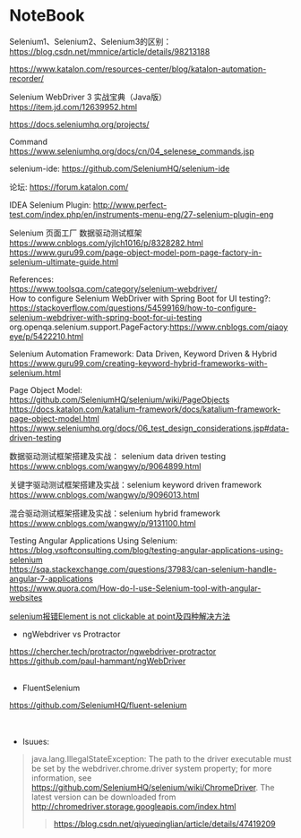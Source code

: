 # NoteBook

Selenium1、Selenium2、Selenium3的区别： https://blog.csdn.net/mmnice/article/details/98213188

https://www.katalon.com/resources-center/blog/katalon-automation-recorder/


Selenium WebDriver 3 实战宝典（Java版）https://item.jd.com/12639952.html

https://docs.seleniumhq.org/projects/

Command
https://www.seleniumhq.org/docs/cn/04_selenese_commands.jsp

selenium-ide:
https://github.com/SeleniumHQ/selenium-ide



论坛: https://forum.katalon.com/

IDEA Selenium Plugin: http://www.perfect-test.com/index.php/en/instruments-menu-eng/27-selenium-plugin-eng

Selenium 页面工厂 数据驱动测试框架</br>
https://www.cnblogs.com/yjlch1016/p/8328282.html</br>
https://www.guru99.com/page-object-model-pom-page-factory-in-selenium-ultimate-guide.html

References:</br>
https://www.toolsqa.com/category/selenium-webdriver/</br>
How to configure Selenium WebDriver with Spring Boot for UI testing?: https://stackoverflow.com/questions/54599169/how-to-configure-selenium-webdriver-with-spring-boot-for-ui-testing</br>
org.openqa.selenium.support.PageFactory:https://www.cnblogs.com/qiaoyeye/p/5422210.html

Selenium Automation Framework: Data Driven, Keyword Driven & Hybrid</br>
https://www.guru99.com/creating-keyword-hybrid-frameworks-with-selenium.html

Page Object Model:</br>
https://github.com/SeleniumHQ/selenium/wiki/PageObjects</br>
https://docs.katalon.com/katalium-framework/docs/katalium-framework-page-object-model.html</br>
https://www.seleniumhq.org/docs/06_test_design_considerations.jsp#data-driven-testing</br>

数据驱动测试框架搭建及实战： selenium data driven testing</br>
https://www.cnblogs.com/wangwy/p/9064899.html

关键字驱动测试框架搭建及实战：selenium keyword driven framework</br>
https://www.cnblogs.com/wangwy/p/9096013.html

混合驱动测试框架搭建及实战：selenium hybrid framework</br>
https://www.cnblogs.com/wangwy/p/9131100.html


Testing Angular Applications Using Selenium:</br>
https://blog.vsoftconsulting.com/blog/testing-angular-applications-using-selenium</br>
https://sqa.stackexchange.com/questions/37983/can-selenium-handle-angular-7-applications</br>
https://www.quora.com/How-do-I-use-Selenium-tool-with-angular-websites

<a href="https://blog.csdn.net/lilongsy/article/details/76152620" >selenium报错Element is not clickable at point及四种解决方法</a>
</br>
* <p>ngWebdriver vs Protractor</p>
https://chercher.tech/protractor/ngwebdriver-protractor</br>
https://github.com/paul-hammant/ngWebDriver</br>
</br>
* <p>FluentSelenium</p>
https://github.com/SeleniumHQ/fluent-selenium
</br>
</br>
</br>
* <p>Isuues:</p>
> java.lang.IllegalStateException: The path to the driver executable must be set by the webdriver.chrome.driver system property; for more information, see https://github.com/SeleniumHQ/selenium/wiki/ChromeDriver. The latest version can be downloaded from http://chromedriver.storage.googleapis.com/index.html</br>
>> https://blog.csdn.net/qiyueqinglian/article/details/47419209
